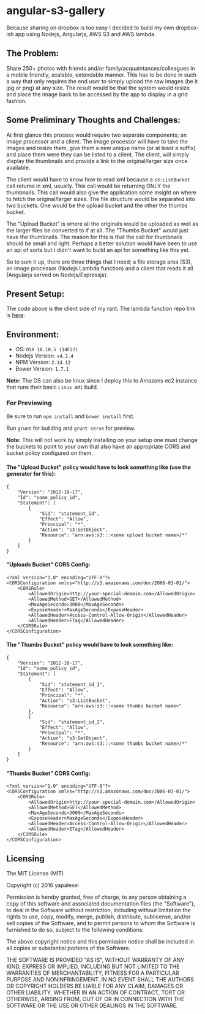 # angular-s3-gallery

Because sharing on dropbox is too easy I decided to build my own dropbox-ish app using Nodejs, Angularjs, AWS S3 and AWS 
lambda. 

## The Problem:
Share 250+ photos with friends and/or family/acquaintances/colleagues in a mobile friendly, scalable, extendable manner. 
This has to be done in such a way that only requires the end user to simply upload the raw images (be it jpg or png) at any size.
The result would be that the system would resize and place the image back to be accessed by the app to display in a grid fashion.
 
## Some Preliminary Thoughts and Challenges:
At first glance this process would require two separate components; an image processor and a client. The image processor will have 
to take the images and resize them, give them a new unique name (or at least a suffix) and place them were they can be listed to a client.
The client, will simply display the thumbnails and provide a link to the original/larger size once available. 

The client would have to know how to read xml because a `s3:ListBucket` call returns in xml, usually. This call would be returning
ONLY the thumbnails. This call would also give the application some insight on where to fetch the  original/larger sizes. The file 
structure would be separated into two buckets. One would be the upload bucket and the other the thumbs bucket. 
 
The "Upload Bucket" is where all the originals would be uploaded as well as the larger files be converted to if at all. The 
"Thumbs Bucket" would just have the thumbnails. The reason for this is that the call for thumbnails should be small and light. Perhaps a
better solution would have been to use an api of sorts but I didn't want to build an api for something like this yet.

So to sum it up, there are three things that I need; a file storage area (S3), an image processor (Nodejs Lambda function) and a client 
that reads it all (Angularjs served on Nodejs/Expressjs). 

## Present Setup:
The code above is the client side of my rant. The lambda function repo link is [here](https://github.com/yapalexei/lambda-image-sizer).

## Environment:

* OS:             `OSX 10.10.5 (14F27)`
* Nodejs Version: `v4.2.4`
* NPM Version:    `2.14.12`
* Bower Version:  `1.7.1`

**Note:** The OS can also be linux since I deploy this to Amazons ec2 instance that runs their basic `Linux AMI` build.

### For Previewing

Be sure to run `npm install` and `bower install` first.

Run `grunt` for building and `grunt serve` for preview.

**Note:** This will not work by simply installing on your setup one must change the buckets to point to your own that also have
an appropriate CORS and bucket policy configured on them. 

#### The "Upload Bucket" policy would have to look something like (use the generator for this):
```
{
	"Version": "2012-10-17",
	"Id": "some_policy_id",
	"Statement": [
		{
			"Sid": "statement_id",
			"Effect": "Allow",
			"Principal": "*",
			"Action": "s3:GetObject",
			"Resource": "arn:aws:s3:::<some upload bucket name>/*"
		}
	]
}
```

#### "Uploads Bucket" CORS Config:
```
<?xml version="1.0" encoding="UTF-8"?>
<CORSConfiguration xmlns="http://s3.amazonaws.com/doc/2006-03-01/">
    <CORSRule>
        <AllowedOrigin>http://your-special-domain.com</AllowedOrigin>
        <AllowedMethod>GET</AllowedMethod>
        <MaxAgeSeconds>3000</MaxAgeSeconds>
        <ExposeHeader>MaxAgeSeconds</ExposeHeader>
        <AllowedHeader>Access-Control-Allow-Origin</AllowedHeader>
        <AllowedHeader>ETag</AllowedHeader>
    </CORSRule>
</CORSConfiguration>
```

#### The "Thumbs Bucket" policy would have to look something like:
```
{
	"Version": "2012-10-17",
	"Id": "some_policy_id",
	"Statement": [
	    {
            "Sid": "statement_id_1",
            "Effect": "Allow",
            "Principal": "*",
            "Action": "s3:ListBucket",
            "Resource": "arn:aws:s3:::<some thumbs bucket name>"
        },
		{
			"Sid": "statement_id_2",
			"Effect": "Allow",
			"Principal": "*",
			"Action": "s3:GetObject",
			"Resource": "arn:aws:s3:::<some thumbs bucket name>/*"
		}
	]
}
```

#### "Thumbs Bucket" CORS Config:
```
<?xml version="1.0" encoding="UTF-8"?>
<CORSConfiguration xmlns="http://s3.amazonaws.com/doc/2006-03-01/">
    <CORSRule>
        <AllowedOrigin>http://your-special-domain.com</AllowedOrigin>
        <AllowedMethod>GET</AllowedMethod>
        <MaxAgeSeconds>3000</MaxAgeSeconds>
        <ExposeHeader>MaxAgeSeconds</ExposeHeader>
        <AllowedHeader>Access-Control-Allow-Origin</AllowedHeader>
        <AllowedHeader>ETag</AllowedHeader>
    </CORSRule>
</CORSConfiguration>
```


## Licensing

   The MIT License (MIT)
   
   Copyright (c) 2016 yapalexei
   
   Permission is hereby granted, free of charge, to any person obtaining a copy
   of this software and associated documentation files (the "Software"), to deal
   in the Software without restriction, including without limitation the rights
   to use, copy, modify, merge, publish, distribute, sublicense, and/or sell
   copies of the Software, and to permit persons to whom the Software is
   furnished to do so, subject to the following conditions:
   
   The above copyright notice and this permission notice shall be included in all
   copies or substantial portions of the Software.
   
   THE SOFTWARE IS PROVIDED "AS IS", WITHOUT WARRANTY OF ANY KIND, EXPRESS OR
   IMPLIED, INCLUDING BUT NOT LIMITED TO THE WARRANTIES OF MERCHANTABILITY,
   FITNESS FOR A PARTICULAR PURPOSE AND NONINFRINGEMENT. IN NO EVENT SHALL THE
   AUTHORS OR COPYRIGHT HOLDERS BE LIABLE FOR ANY CLAIM, DAMAGES OR OTHER
   LIABILITY, WHETHER IN AN ACTION OF CONTRACT, TORT OR OTHERWISE, ARISING FROM,
   OUT OF OR IN CONNECTION WITH THE SOFTWARE OR THE USE OR OTHER DEALINGS IN THE
   SOFTWARE.

